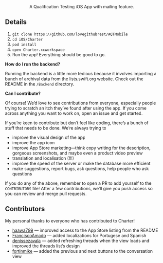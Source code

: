 <br/>
<br/>

<p align="center">
  A Qualification Testing iOS App with mailing feature.
</p>

## Details

1. `git clone https://github.com/lovegithubrest/AQTMobile`
2. `cd iOS/Charter`
3. `pod install`
4. `open Charter.xcworkspace`
5. Run the app! Everything should be good to go.

**How do I run the backend?**

Running the backend is a little more tedious because it involves importing a bunch of archival data from the lists.swift.org website. Check out the README in the `/Backend` directory.

**Can I contribute?**

Of course! We’d love to see contributions from everyone, especially people trying to scratch an itch they’ve found after using the app. If you come across anything you want to work on, open an issue and get started.

If you’re keen to contribute but don’t feel like coding, there’s a bunch of stuff that needs to be done. We’re always trying to

* improve the visual design of the app
* improve the app icon
* improve App Store marketing—think copy writing for the description, gorgeous screenshots, and maybe even a product video preview
* translation and localisation (!!!)
* improve the speed of the server or make the database more efficient
* make suggestions, report bugs, ask questions, help people who ask questions

If you do any of the above, remember to open a PR to add yourself to the `CONTRIBUTORS` file! After a few contributions, we’ll give you push access so you can review and merge pull requests.

## Contributors

My personal thanks to everyone who has contributed to Charter!

* [haawa799](https://github.com/haawa799) — improved access to the App Store listing from the README
* [FranciscoAmado](https://github.com/FranciscoAmado) — added localizations for Portugese and Spanish
* [denissezavala](https://github.com/denissezavala) — added refreshing threads when the view loads and improved the threads list’s design
* [fortinmike](https://github.com/fortinmike) — added the previous and next buttons to the conversation view
